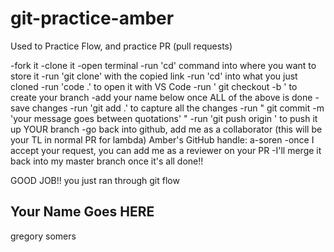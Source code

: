 # git-practice-amber

Used to Practice Flow, and practice PR (pull requests)

-fork it
-clone it
-open terminal
-run 'cd' command into where you want to store it
-run 'git clone' with the copied link
-run 'cd' into what you just cloned
-run 'code .' to open it with VS Code
-run ' git checkout -b <firstname-lastname>' to create your branch
-add your name below once ALL of the above is done
-save changes
-run 'git add .' to capture all the changes
-run " git commit -m 'your message goes between quotations' "
-run 'git push origin <firstname-lastname>' to push it up YOUR branch
-go back into github, add me as a collaborator (this will be your TL in normal PR for lambda)
Amber's GitHub handle: a-soren
-once I accept your request, you can add me as a reviewer on your PR
-I'll merge it back into my master branch once it's all done!!

GOOD JOB!! you just ran through git flow

## Your Name Goes HERE
gregory somers
